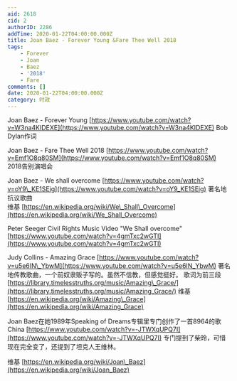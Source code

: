 ```yaml
---
aid: 2618
cid: 2
authorID: 2286
addTime: 2020-01-22T04:00:00.000Z
title: Joan Baez - Forever Young &Fare Thee Well 2018
tags:
    - Forever
    - Joan
    - Baez
    - '2018'
    - Fare
comments: []
date: 2020-01-22T04:00:00.000Z
category: 时政
---
```


Joan Baez - Forever Young [https://www.youtube.com/watch?v=W3na4KIDEXE](https://www.youtube.com/watch?v=W3na4KIDEXE) Bob Dylan作词

Joan Baez - Fare Thee Well 2018 [https://www.youtube.com/watch?v=Emf1O8q80SM](https://www.youtube.com/watch?v=Emf1O8q80SM) 2018告别演唱会

Joan Baez - We shall overcome [https://www.youtube.com/watch?v=oY9\_KE1SEig](https://www.youtube.com/watch?v=oY9_KE1SEig) 著名地抗议歌曲  
维基 [https://en.wikipedia.org/wiki/We\_Shall\_Overcome](https://en.wikipedia.org/wiki/We_Shall_Overcome)

Peter Seeger Civil Rights Music Video "We Shall overcome" [https://www.youtube.com/watch?v=4gmTxc2wGTI](https://www.youtube.com/watch?v=4gmTxc2wGTI)

Judy Collins - Amazing Grace [https://www.youtube.com/watch?v=u5e6IN\_YbwM](https://www.youtube.com/watch?v=u5e6IN_YbwM) 著名地传教歌曲，一个前奴隶贩子写的。虽然不信教，但感觉挺好。 歌词为前三段 [https://library.timelesstruths.org/music/Amazing\_Grace/](https://library.timelesstruths.org/music/Amazing_Grace/) 维基 [https://en.wikipedia.org/wiki/Amazing\_Grace](https://en.wikipedia.org/wiki/Amazing_Grace)

Joan Baez在她1989年Speaking of Dreams专辑里专门创作了一首8964的歌China [https://www.youtube.com/watch?v=-JTWXqUPQ7I](https://www.youtube.com/watch?v=-JTWXqUPQ7I) 专门提到了柴玲，可惜现在完全变了，还提到了坦克人王维林。

维基 [https://en.wikipedia.org/wiki/Joan\_Baez](https://en.wikipedia.org/wiki/Joan_Baez)
